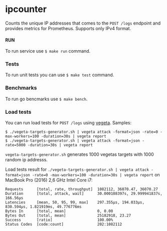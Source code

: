 # ipcounter

Counts the unique IP addresses that comes to the `POST /logs` endpoint and provides metrics for Prometheus.
Supports only IPv4 format.

#### RUN
To run service use `$ make run` command.

### Tests
To run unit tests you can use `$ make test` command.

### Benchmarks
To run go bencmarks use `$ make bench`.

### Load tests
You can run load tests for `POST /logs` using [vegeta](https://github.com/tsenart/vegeta).
Samples:
```
$ ./vegeta-targets-generator.sh | vegeta attack -format=json -rate=0 -max-workers=100 -duration=30s | vegeta report
$ ./vegeta-targets-generator.sh | vegeta attack -format=json -rate=5000 -duration=30s | vegeta report
```
`vegeta-targets-generator.sh` generates 1000 vegetas targets with 1000 random ip addresss.

Load tests result for `./vegeta-targets-generator.sh | vegeta attack -format=json -rate=0 -max-workers=100 -duration=30s | vegeta report` on MacBook Pro (2016) 2,6 GHz Intel Core i7:
```
Requests      [total, rate, throughput]  1082112, 36070.47, 36070.27
Duration      [total, attack, wait]      30.000108397s, 29.999941837s, 166.56µs
Latencies     [mean, 50, 95, 99, max]    297.355µs, 194.033µs, 830.594µs, 1.821919ms, 49.776776ms
Bytes In      [total, mean]              0, 0.00
Bytes Out     [total, mean]              25182918, 23.27
Success       [ratio]                    100.00%
Status Codes  [code:count]               202:1082112
```
